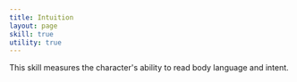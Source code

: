 ```yaml
---
title: Intuition
layout: page
skill: true
utility: true
---
```

This skill measures the character's ability to read body language and intent.
